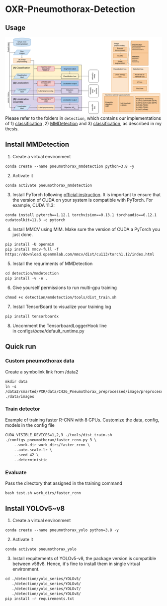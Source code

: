 # OXR-Pneumothorax-Detection
## Usage
![image](https://github.com/woody8657/OXR-Pneumothorax-Detection/blob/dev/figures/pipeline.png)
Please refer to the folders in `detection`, which contains our implementations of 1) [classification](https://github.com/woody8657/OXR-Pneumothorax-Detection/tree/dev/detection/classification) ,2)  [MMDetection](https://github.com/woody8657/OXR-Pneumothorax-Detection/tree/dev/detection/mmdetection) and 3) [classification](https://github.com/woody8657/OXR-Pneumothorax-Detection/tree/dev/detection/ensemble), as described in my thesis.
## Install MMDetection
1. Create a virtual environment
```
conda create --name pneumothorax_mmdetection python=3.8 -y
```
2. Activate it
```
conda activate pneumothorax_mmdetection
```
3. Install PyTorch following [official instruction](https://pytorch.org/get-started/locally/). It is important to ensure that the version of CUDA on your system is compatible with PyTorch. For example, CUDA 11.3:
```
conda install pytorch==1.12.1 torchvision==0.13.1 torchaudio==0.12.1 cudatoolkit=11.3 -c pytorch
```
4. Install MMCV using MIM. Make sure the version of CUDA a PyTorch you just done.
```
pip install -U openmim
pip install mmcv-full -f https://download.openmmlab.com/mmcv/dist/cu113/torch1.12/index.html
```
5. Install the requriments of MMDetection
```
cd detection/mmdetection
pip install -v -e .
```
6. Give yourself permissions to run multi-gpu training
```
chmod +x detection/mmdetection/tools/dist_train.sh
```
7. Install TensorBoard to visualize your training log
```
pip install tensorboardx
```
8. Uncomment the TensorboardLoggerHook line in configs/_base_/default_runtime.py
## Quick run
### Custom pneumothorax data
Create a symbolink link from /data2
```
mkdir data
ln -s /data2/smarted/PXR/data/C426_Pneumothorax_preprocessed/image/preprocessed/images ./data/images 
```
### Train detector
Example of training faster R-CNN with 8 GPUs. Customize the data, config, models in the config file
```
CUDA_VISIBLE_DEVICES=1,2,3 ./tools/dist_train.sh ./configs_pneumothorax/faster_rcnn.py 3 \
    --work-dir work_dirs/faster_rcnn \
    --auto-scale-lr \
    --seed 42 \
    --deterministic
```
### Evaluate 
Pass the directory that assigned in the training command
```
bash test.sh work_dirs/faster_rcnn
```

## Install YOLOv5~v8
1. Create a virtual environment
```
conda create --name pneumothorax_yolo python=3.8 -y
```
2. Activate it
```
conda activate pneumothorax_yolo
```
3. Install requitements of YOLOv5-v8, the package version is compatible between v58v8. Hence, it's fine to install them in single virtual environment.
```
cd ./detection/yolo_series/YOLOv5/
   ./detection/yolo_series/YOLOv6/
   ./detection/yolo_series/YOLOv7/
   ./detection/yolo_series/YOLOv8/
pip install -r requirements.txt
```